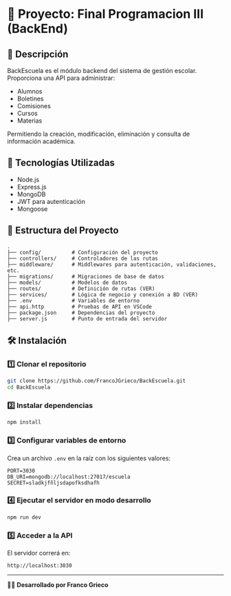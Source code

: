 # 📌 Proyecto: Final Programacion III (BackEnd)

## 📖 Descripción
BackEscuela es el módulo backend del sistema de gestión escolar. 
Proporciona una API para administrar:

- Alumnos
- Boletines
- Comisiones
- Cursos
- Materias

Permitiendo la creación, modificación, eliminación y consulta de información académica.

## 🚀 Tecnologías Utilizadas
- Node.js
- Express.js
- MongoDB
- JWT para autenticación
- Mongoose

## 📂 Estructura del Proyecto
```
.
├── config/          # Configuración del proyecto
├── controllers/     # Controladores de las rutas
├── middleware/      # Middlewares para autenticación, validaciones, etc.
├── migrations/      # Migraciones de base de datos
├── models/          # Modelos de datos
├── routes/          # Definición de rutas (VER)
├── services/        # Lógica de negocio y conexión a BD (VER)
├── .env             # Variables de entorno
├── api.http         # Pruebas de API en VSCode
├── package.json     # Dependencias del proyecto
├── server.js        # Punto de entrada del servidor
```

## 🛠️ Instalación

### 1️⃣ Clonar el repositorio
```bash
git clone https://github.com/FrancoJGrieco/BackEscuela.git
cd BackEscuela
```

### 2️⃣ Instalar dependencias
```bash
npm install
```

### 3️⃣ Configurar variables de entorno
Crea un archivo `.env` en la raíz con los siguientes valores:
```
PORT=3030
DB_URI=mongodb://localhost:27017/escuela
SECRET=sladkjfñljsdapofksdhafh
```

### 4️⃣ Ejecutar el servidor en modo desarrollo
```bash
npm run dev
```

### 5️⃣ Acceder a la API
El servidor correrá en:
```
http://localhost:3030
```
---

👨‍💻 **Desarrollado por Franco Grieco**

